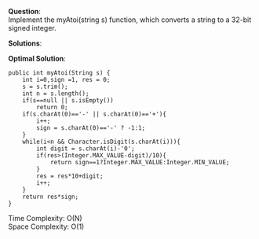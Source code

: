 **Question**:  
Implement the myAtoi(string s) function, which converts a string to a 32-bit signed integer.    

**Solutions**:   


**Optimal Solution**:  

    public int myAtoi(String s) {
        int i=0,sign =1, res = 0;
        s = s.trim();
        int n = s.length();
        if(s==null || s.isEmpty())
            return 0;
        if(s.charAt(0)=='-' || s.charAt(0)=='+'){
            i++;
            sign = s.charAt(0)=='-' ? -1:1;
        }
        while(i<n && Character.isDigit(s.charAt(i))){
            int digit = s.charAt(i)-'0';
            if(res>(Integer.MAX_VALUE-digit)/10){
                return sign==1?Integer.MAX_VALUE:Integer.MIN_VALUE;
            }
            res = res*10+digit;
            i++;
        }
        return res*sign;
    }

Time Complexity: O(N)  
Space Complexity: O(1)